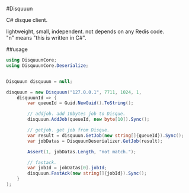 #Disquuun

C# disque client.

lightweight, small, independent. not depends on any Redis code.  
"n" means "this is written in C#".


##usage
```C#
using DisquuunCore;
using DisquuunCore.Deserialize;


Disquuun disquuun = null;

disquuun = new Disquuun("127.0.0.1", 7711, 1024, 1,
	disquuunId => {
		var queueId = Guid.NewGuid().ToString();

		// addjob. add 10bytes job to Disque.
		disquuun.AddJob(queueId, new byte[10]).Sync();

		// getjob. get job from Disque.
		var result = disquuun.GetJob(new string[]{queueId}).Sync();
		var jobDatas = DisquuunDeserializer.GetJob(result);

		Assert(1, jobDatas.Length, "not match.");

		// fastack.
		var jobId = jobDatas[0].jobId;
		disquuun.FastAck(new string[]{jobId}).Sync();
	}
);
```